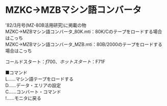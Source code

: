 # MZKC→MZBマシン語コンバータ
'82/3月号(MZ-80B活用研究)に掲載の物  
MZKC→MZBマシン語コンバータ_80K.mti：80K/Cのテープをロードする場合はこっち  
MZKC→MZBマシン語コンバータ_MZB.mti：80B/2000のテープをロードする場合はこっち  
  
  コールドスタート：$f700、ホットスタート：$F71F  
  
  ■コマンド  
  L……マシン語テープをロードする  
  D……データ・エリアの設定  
  C……コンバート・コマンド  
  !……モニタに戻る  
